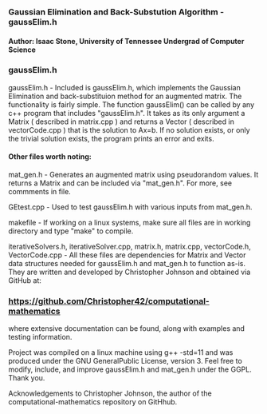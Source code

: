 ### Gaussian Elimination and Back-Substution Algorithm - gaussElim.h

#### Author: Isaac Stone, University of Tennessee Undergrad of Computer Science

### gaussElim.h
gaussElim.h - Included is gaussElim.h, which implements the Gaussian Elimination and back-substituion method for an augmented matrix. The functionality is fairly simple. The function gaussElim() can be called by any c++ program that includes "gaussElim.h". It takes as its only argument a Matrix ( described in matrix.cpp ) and returns a Vector ( described in vectorCode.cpp ) that is the solution to Ax=b. If no solution exists, or only the trivial solution exists, the program prints an error and exits. 

#### Other files worth noting:

mat_gen.h - Generates an augmented matrix using pseudorandom values. It returns a Matrix and can be included via "mat_gen.h". For more, see commments in file.

GEtest.cpp - Used to test gaussElim.h with various inputs from mat_gen.h.

makefile - If working on a linux systems, make sure all files are in working directory and type "make" to compile.
 
iterativeSolvers.h, iterativeSolver.cpp, matrix.h, matrix.cpp, vectorCode.h, VectorCode.cpp -
All these files are dependencies for Matrix and Vector data structures needed for gaussElim.h and mat_gen.h to function as-is. They are written and developed by Christopher Johnson and obtained via GitHub at:

### https://github.com/Christopher42/computational-mathematics

where extensive documentation can be found, along with examples and testing information.

Project was compiled on a linux machine using g++ -std=11 and was produced under the GNU GeneralPublic License, version 3. Feel free to modify, include, and improve gaussElim.h and mat_gen.h under the GGPL. Thank you. 


Acknowledgements to Christopher Johnson, the author of the computational-mathematics repository on GitHhub.
